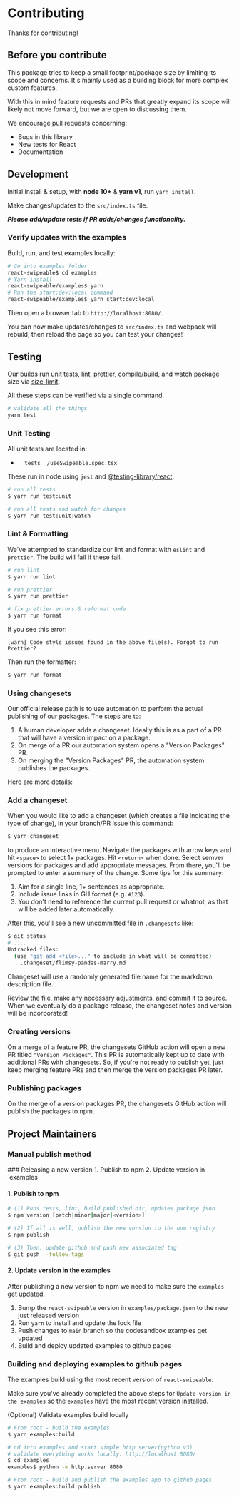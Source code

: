# Contributing

Thanks for contributing!

## Before you contribute

This package tries to keep a small footprint/package size by limiting its scope and concerns. It's mainly used as a building block for more complex custom features.

With this in mind feature requests and PRs that greatly expand its scope will likely not move forward, but we are open to discussing them.

We encourage pull requests concerning:

- Bugs in this library
- New tests for React
- Documentation

## Development

Initial install & setup, with **node 10+** & **yarn v1**, run `yarn install`.

Make changes/updates to the `src/index.ts` file.

**_Please add/update tests if PR adds/changes functionality._**

### Verify updates with the examples

Build, run, and test examples locally:

```sh
# Go into examples folder
react-swipeable$ cd examples
# Yarn install
react-swipeable/examples$ yarn
# Run the start:dev:local command
react-swipeable/examples$ yarn start:dev:local
```

Then open a browser tab to `http://localhost:8080/`.

You can now make updates/changes to `src/index.ts` and webpack will rebuild, then reload the page so you can test your changes!

## Testing

Our builds run unit tests, lint, prettier, compile/build, and watch package size via [size-limit](https://github.com/ai/size-limit/).

All these steps can be verified via a single command.

```sh
# validate all the things
yarn test
```

### Unit Testing

All unit tests are located in:

- `__tests__/useSwipeable.spec.tsx`

These run in node using `jest` and [@testing-library/react](https://github.com/testing-library/react-testing-library).

```sh
# run all tests
$ yarn run test:unit

# run all tests and watch for changes
$ yarn run test:unit:watch
```

### Lint & Formatting

We've attempted to standardize our lint and format with `eslint` and `prettier`. The build will fail if these fail.

```sh
# run lint
$ yarn run lint

# run prettier
$ yarn run prettier

# fix prettier errors & reformat code
$ yarn run format
```

If you see this error:

```
[warn] Code style issues found in the above file(s). Forgot to run Prettier?
```

Then run the formatter:

```sh
$ yarn run format
```

### Using changesets

Our official release path is to use automation to perform the actual publishing of our packages. The steps are to:

1. A human developer adds a changeset. Ideally this is as a part of a PR that will have a version impact on a package.
2. On merge of a PR our automation system opens a "Version Packages" PR.
3. On merging the "Version Packages" PR, the automation system publishes the packages.

Here are more details:

### Add a changeset

When you would like to add a changeset (which creates a file indicating the type of change), in your branch/PR issue this command:

```sh
$ yarn changeset
```

to produce an interactive menu. Navigate the packages with arrow keys and hit `<space>` to select 1+ packages. Hit `<return>` when done. Select semver versions for packages and add appropriate messages. From there, you'll be prompted to enter a summary of the change. Some tips for this summary:

1. Aim for a single line, 1+ sentences as appropriate.
2. Include issue links in GH format (e.g. `#123`).
3. You don't need to reference the current pull request or whatnot, as that will be added later automatically.

After this, you'll see a new uncommitted file in `.changesets` like:

```sh
$ git status
# ....
Untracked files:
  (use "git add <file>..." to include in what will be committed)
	.changeset/flimsy-pandas-marry.md
```

Changeset will use a randomly generated file name for the markdown description file.

Review the file, make any necessary adjustments, and commit it to source. When we eventually do a package release, the changeset notes and version will be incorporated!

### Creating versions

On a merge of a feature PR, the changesets GitHub action will open a new PR titled `"Version Packages"`. This PR is automatically kept up to date with additional PRs with changesets. So, if you're not ready to publish yet, just keep merging feature PRs and then merge the version packages PR later.

### Publishing packages

On the merge of a version packages PR, the changesets GitHub action will publish the packages to npm.

## Project Maintainers

### Manual publish method

<detail>
### Releasing a new version
1. Publish to npm
2. Update version in `examples`

#### 1. Publish to npm

```sh
# (1) Runs tests, lint, build published dir, updates package.json
$ npm version [patch|minor|major|<version>]

# (2) If all is well, publish the new version to the npm registry
$ npm publish

# (3) Then, update github and push new associated tag
$ git push --follow-tags
```

#### 2. Update version in the examples

After publishing a new version to npm we need to make sure the `examples` get updated.

1. Bump the `react-swipeable` version in `examples/package.json` to the new just released version
2. Run `yarn` to install and update the lock file
3. Push changes to `main` branch so the codesandbox examples get updated
4. Build and deploy updated examples to github pages

</detail>

### Building and deploying examples to github pages

The examples build using the most recent version of `react-swipeable`.

Make sure you've already completed the above steps for `Update version in the examples` so the `examples` have the most recent version installed.

(Optional) Validate examples build locally

```sh
# From root - build the examples
$ yarn examples:build

# cd into examples and start simple http server(python v3)
# validate everything works locally: http://localhost:8080/
$ cd examples
examples$ python -m http.server 8080
```

```sh
# From root - build and publish the examples app to github pages
$ yarn examples:build:publish
```
